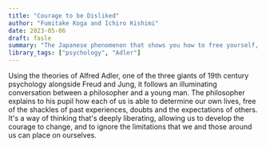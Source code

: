 ```yaml
---
title: "Courage to be Disliked"
author: "Fumitake Koga and Ichiro Kishimi"
date: 2023-05-06
draft: fasle
summary: "The Japanese phenomenon that shows you how to free yourself, change your life and achieve real happiness, following Alfred Adler's theory"
library_tags: ["psychology", "Adler"]
---
```


Using the theories of Alfred Adler, one of the three giants of 19th century psychology alongside Freud and Jung, it follows an illuminating conversation between a philosopher and a young man. The philosopher explains to his pupil how each of us is able to determine our own lives, free of the shackles of past experiences, doubts and the expectations of others. It's a way of thinking that's deeply liberating, allowing us to develop the courage to change, and to ignore the limitations that we and those around us can place on ourselves.
